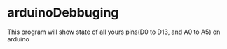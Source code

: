# arduinoDebbuging
This program will show state of all yours pins(D0 to D13, and A0 to A5) on arduino

